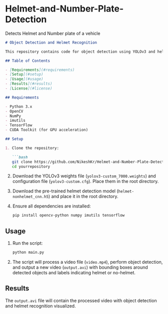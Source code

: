 # Helmet-and-Number-Plate-Detection
Detects Helmet and Number plate of a vehicle


```markdown
# Object Detection and Helmet Recognition

This repository contains code for object detection using YOLOv3 and helmet recognition using a pre-trained CNN model. The system processes a video stream, detects objects, and identifies whether a person in the frame is wearing a helmet or not.

## Table of Contents

- [Requirements](#requirements)
- [Setup](#setup)
- [Usage](#usage)
- [Results](#results)
- [License](#license)

## Requirements

- Python 3.x
- OpenCV
- NumPy
- imutils
- TensorFlow
- CUDA Toolkit (for GPU acceleration)

## Setup

1. Clone the repository:

   ```bash
   git clone https://github.com/NikeshKr/Helmet-and-Number-Plate-Detection.git
   cd yourrepository
   ```

2. Download the YOLOv3 weights file (`yolov3-custom_7000.weights`) and configuration file (`yolov3-custom.cfg`). Place them in the root directory.

3. Download the pre-trained helmet detection model (`helmet-nonhelmet_cnn.h5`) and place it in the root directory.

4. Ensure all dependencies are installed:

   ```bash
   pip install opencv-python numpy imutils tensorflow
   ```

## Usage

1. Run the script:

   ```bash
   python main.py
   ```

2. The script will process a video file (`video.mp4`), perform object detection, and output a new video (`output.avi`) with bounding boxes around detected objects and labels indicating helmet or no-helmet.

## Results

The `output.avi` file will contain the processed video with object detection and helmet recognition visualized.


